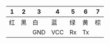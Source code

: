#

## 

| 1 | 2 | 3 | 4 | 5 | 6 | 7 |
|---|---|---|---|---|---|---|
|红|黑|白|蓝|绿|黄|棕|
|  |   | GND | VCC| Rx |Tx | |

